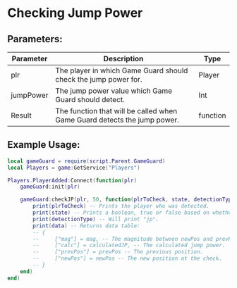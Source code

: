 # Checking Jump Power

## Parameters:

| Parameter | Description                                                              | Type     |
| --------- | ------------------------------------------------------------------------ | -------- |
| plr       | The player in which Game Guard should check the jump power for.          | Player   |
| jumpPower | The jump power value which Game Guard should detect.                     | Int      |
| Result    | The function that will be called when Game Guard detects the jump power. | function |

## Example Usage:

```lua
local gameGuard = require(script.Parent.GameGuard)
local Players = game:GetService("Players")

Players.PlayerAdded:Connect(function(plr)
    gameGuard:init(plr)

    gameGuard:checkJP(plr, 50, function(plrToCheck, state, detectionType, data)
        print(plrToCheck) -- Prints the player who was detected.
        print(state) -- Prints a boolean, true or false based on whether or not the player was detected.
        print(detectionType) -- Will print "jp".
        print(data) -- Returns data table:
        -- {
        --     ["mag"] = mag, -- The magnitude between newPos and prevPos.
        --     ["calc"] = calculatedJP, -- The calculated jump power.
        --     ["prevPos"] = prevPos -- The previous position.
        --     ["newPos"] = newPos -- The new position at the check.
        -- }
    end)
end)
```
